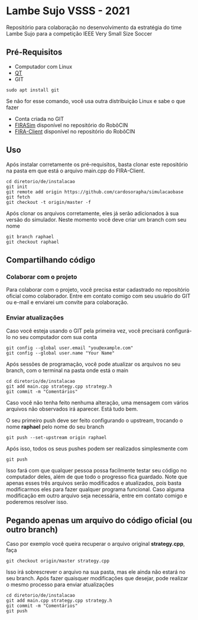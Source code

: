 # Lambe Sujo VSSS - 2021
Repositório para colaboração no desenvolvimento da estratégia do time Lambe Sujo para a competição IEEE Very Small Size Soccer

## Pré-Requisitos

* Computador com Linux
* [QT](https://www.qt.io/download)
* GIT
```
sudo apt install git
```
Se não for esse comando, você usa outra distribuição Linux e sabe o que fazer
* Conta criada no GIT
* [FIRASim](https://github.com/robocin/FIRASim) disponível no repositório do RobôCIN
* [FIRA-Client](https://github.com/robocin/fira-client) disponível no repositório do RobôCIN

## Uso

Após instalar corretamente os pré-requisitos, basta clonar este repositório na pasta em que está o arquivo main.cpp do FIRA-Client.

```
cd diretorio/de/instalacao
git init
git remote add origin https://github.com/cardosorapha/simulacaobase
git fetch
git checkout -t origin/master -f
```
Após clonar os arquivos corretamente, eles já serão adicionados à sua versão do simulador. Neste momento você deve criar um branch com seu nome

```
git branch raphael
git checkout raphael
```

## Compartilhando código

### Colaborar com o projeto

Para colaborar com o projeto, você precisa estar cadastrado no repositório oficial como colaborador. Entre em contato comigo com seu usuário do GIT ou e-mail e enviarei um convite para colaboração.

### Enviar atualizações

Caso você esteja usando o GIT pela primeira vez, você precisará configurá-lo no seu computador com sua conta

```
git config --global user.email "you@example.com"
git config --global user.name "Your Name"
```

Após sessões de programação, você pode atualizar os arquivos no seu branch, com o terminal na pasta onde está o main 

```
cd diretorio/de/instalacao
git add main.cpp strategy.cpp strategy.h
git commit -m "Comentários"
```

Caso você não tenha feito nenhuma alteração, uma mensagem com vários arquivos não observados irá aparecer. Está tudo bem.

O seu primeiro push deve ser feito configurando o upstream, trocando o nome **raphael** pelo nome do seu branch

```
git push --set-upstream origin raphael
```

Após isso, todos os seus pushes podem ser realizados simplesmente com

```
git push
```

Isso fará com que qualquer pessoa possa facilmente testar seu código no computador deles, além de que todo o progresso fica guardado. Note que apenas esses três arquivos serão modificados e atualizados, pois basta modificarmos eles para fazer qualquer programa funcional. Caso alguma modificação em outro arquivo seja necessária, entre em contato comigo e poderemos resolver isso.

## Pegando apenas um arquivo do código oficial (ou outro branch)

Caso por exemplo você queira recuperar o arquivo original **strategy.cpp**, faça

```
git checkout origin/master strategy.cpp
```

Isso irá sobrescrever o arquivo na sua pasta, mas ele ainda não estará no seu branch. Após fazer quaisquer modificações que desejar, pode realizar o mesmo processo para enviar atualizações 

```
cd diretorio/de/instalacao
git add main.cpp strategy.cpp strategy.h
git commit -m "Comentários"
git push
```
